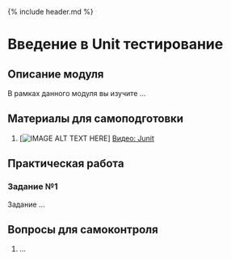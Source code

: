 {% include header.md %}

Введение в Unit тестирование
====================

Описание модуля
---------------------
В рамках данного модуля вы изучите ...

Материалы для самоподготовки
---------------------
1. [![IMAGE ALT TEXT HERE](https://img.youtube.com/vi/YOUTUBE_VIDEO_ID_HERE/0.jpg)]
[Видео: Junit](https://www.youtube.com/watch?v=QJZb1fNYh9c)

Практическая работа
---------------------

### Задание №1
Задание ...

Вопросы для самоконтроля
---------------------
1. ...
